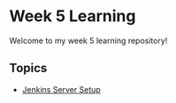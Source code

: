 # Week 5 Learning

Welcome to my week 5 learning repository!

## Topics

- [Jenkins Server Setup](/jenkins_server/README.md)
